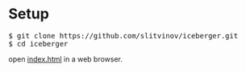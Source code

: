 <h1>Setup</h1>

<pre>
$ git clone https://github.com/slitvinov/iceberger.git
$ cd iceberger
</pre>

open <a href="main/index.html">index.html</a> in a web browser.
